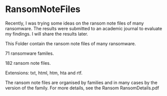 # RansomNoteFiles
Recently, I was trying some ideas on the ransom note files of many ransomware. The results were submitted to an academic journal to evaluate my findings. I will share the results later.

This Folder contain the ransom note files of many ransomware.

71 ransomware familes.

182 ransom note files.

Extensions: txt, html, htm, hta and rtf.

The ransom note files are organised by families and in many cases by the version of the family. For more details, see the Ransom RansomDetails.pdf
